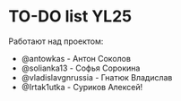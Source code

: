 # TO-DO list YL25

Работают над проектом:
- @antowkas - Антон Соколов
- @solianka13 - Софья Сорокина
- @vladislavgnrussia - Гнатюк Владислав
- @Irtak1utka - Суриков Алексей!
